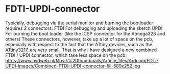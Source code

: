 # FDTI-UPDI-connector
Typically, debugging via the serial monitor and burning the bootloader requires 2 connectors:  FTDI For debugging and uploading the sketch UPDI For burning the boot loader (like the ICSP connector for the Atmega328 and others) These connectors, however, take up a lot of space on the pcb, especially with respect to the fact that the ATtiny devices, such as the ATtiny3217, are very small. That is why I have designed a new combined FTDI / UPDI connector, which take less space on the pcb.
https://www.avdweb.nl/Mavik%20thumbnails/Article_files/Arduino/FDTI-UPDI-images/Combined-FTDI-UPDI-connector-fill-589x252.jpg

